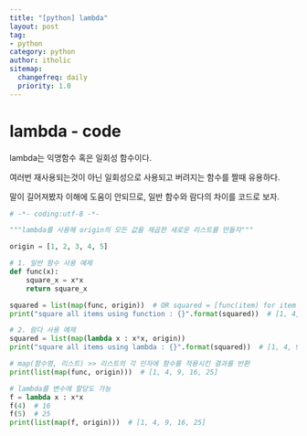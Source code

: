 ```yaml
---
title: "[python] lambda"
layout: post
tag:
- python
category: python
author: itholic
sitemap:
  changefreq: daily
  priority: 1.0
---
```


# lambda - code

lambda는 익명함수 혹은 일회성 함수이다.

여러번 재사용되는것이 아닌 일회성으로 사용되고 버려지는 함수를 짤때 유용하다.

말이 길어져봤자 이해에 도움이 안되므로, 일반 함수와 람다의 차이를 코드로 보자.

```python
# -*- coding:utf-8 -*-

"""lambda를 사용해 origin의 모든 값을 제곱한 새로운 리스트를 만들자"""

origin = [1, 2, 3, 4, 5]

# 1. 일반 함수 사용 예제
def func(x):
    square_x = x*x
    return square_x

squared = list(map(func, origin))  # OR squared = [func(item) for item in origin]
print("square all items using function : {}".format(squared))  # [1, 4, 9, 16, 25]

# 2. 람다 사용 예제
squared = list(map(lambda x : x*x, origin))
print("square all items using lambda : {}".format(squared))  # [1, 4, 9, 16, 25]

# map(함수명, 리스트) >> 리스트의 각 인자에 함수를 적용시킨 결과를 반환
print(list(map(func, origin)))  # [1, 4, 9, 16, 25]

# lambda를 변수에 할당도 가능
f = lambda x : x*x
f(4)  # 16
f(5)  # 25
print(list(map(f, origin)))  # [1, 4, 9, 16, 25]
```

